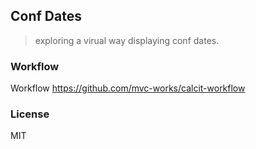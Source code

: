
Conf Dates
----

> exploring a virual way displaying conf dates.

### Workflow

Workflow https://github.com/mvc-works/calcit-workflow

### License

MIT
